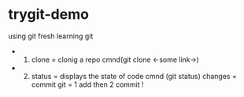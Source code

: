 # trygit-demo
using git fresh
learning git
- 1. clone =  clonig a repo cmnd(git clone <-some link->) 
- 2. status = displays the state of code cmnd (git status)
changes = commit
git = 1 add then 2 commit !
>>> 
